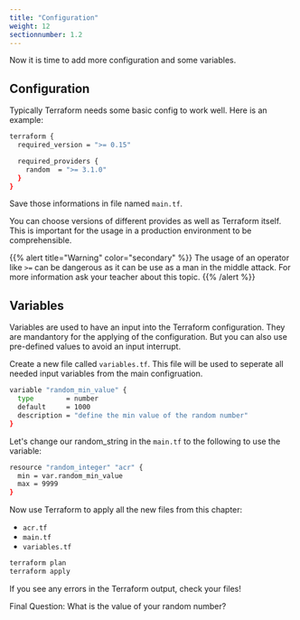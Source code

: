 ```yaml
---
title: "Configuration"
weight: 12
sectionnumber: 1.2
---
```


Now it is time to add more configuration and some variables.


## Configuration

Typically Terraform needs some basic config to work well. Here is an example:

```bash
terraform {
  required_version = ">= 0.15"

  required_providers {
    random  = ">= 3.1.0"
  }
}
```

Save those informations in file named `main.tf`.

You can choose versions of different provides as well as Terraform itself. This is important for the usage in a production environment to be comprehensible.

{{% alert title="Warning" color="secondary" %}}
The usage of an operator like `>=` can be dangerous as it can be use as a man in the middle attack. For more information ask your teacher about this topic.
{{% /alert %}}


## Variables

Variables are used to have an input into the Terraform configuration. They are mandantory for the applying of the configuration. But you can also use pre-defined values to avoid an input interrupt.

Create a new file called `variables.tf`.
This file will be used to seperate all needed input variables from the main configruation.

```bash
variable "random_min_value" {
  type        = number
  default     = 1000
  description = "define the min value of the random number"
}
```

Let's change our random_string in the `main.tf` to the following to use the variable:

```bash
resource "random_integer" "acr" {
  min = var.random_min_value
  max = 9999
}
```

Now use Terraform to apply all the new files from this chapter:

* `acr.tf`
* `main.tf`
* `variables.tf`

```bash
terraform plan
terraform apply
```

If you see any errors in the Terraform output, check your files!

Final Question: What is the value of your random number?

